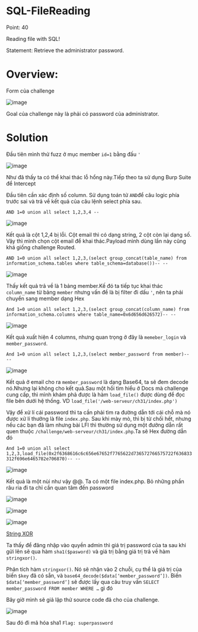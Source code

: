 # SQL-FileReading

Point: 40

Reading file with SQL!

Statement: Retrieve the administrator password.

# Overview:

Form của challenge

![image](https://user-images.githubusercontent.com/115911041/233352300-2af89520-7cd2-4ffa-81a9-ebf0d9460150.png)

Goal của challenge này là phải có password của administrator.

# Solution

Đầu tiên mình thử fuzz ở mục member `id=1` bằng đấu `'` 

![image](https://user-images.githubusercontent.com/115911041/233359629-5b99159d-4c3c-435e-b995-7dbeb4102f69.png)

Như đã thấy ta có thể khai thác lỗ hổng này.Tiếp theo ta sử dụng Burp Suite để Intercept

Đầu tiên cần xác định số column. Sử dụng toán tử `AND`để câu logic phía trước sai và trả về kết quả của câu lệnh select phía sau.

`AND 1=0 union all select 1,2,3,4 --`

![image](https://user-images.githubusercontent.com/115911041/233360508-37e4ba58-eb8c-4252-9f80-587b1e3e934b.png)

Kết quả là cột 1,2,4 bị lỗi. Cột email thì có dạng string, 2 cột còn lại dạng số. Vậy thì mình chọn cột email để khai thác.Payload mình dùng lần này cũng khá giống challenge Routed.

`AND 1=0 union all select 1,2,3,(select group_concat(table_name) from information_schema.tables where table_schema=database())-- --`

![image](https://user-images.githubusercontent.com/115911041/233362366-e0c63fa3-c5f7-4509-9897-ec99df015d01.png)

Thấy kết quả trả về là 1 bảng member.Kế đó ta tiếp tục khai thác `column_name` từ bảng `member` nhưng vấn đề là bị filter đi dấu `'`, nên ta phải chuyển sang member dạng Hex

`And 1=0 union all select 1,2,3,(select group_concat(column_name) from information_schema.columns where table_name=0x6d656d626572)-- --`

![image](https://user-images.githubusercontent.com/115911041/233365320-e7e34155-4dc9-47d7-95d6-9e767bd09d0d.png)

Kết quả xuất hiện 4 columns, nhưng quan trọng ở đây là `memeber_login` và `member_password`.

`And 1=0 union all select 1,2,3,(select member_password from member)-- --`

![image](https://user-images.githubusercontent.com/115911041/233365720-2a7a00b6-234b-4403-a240-8985e341f312.png)

Kết quả ở email cho ra `member_password` là dạng Base64, ta sẽ đem decode nó.Nhưng lại không cho kết quả.Sau một hồi tìm hiểu ở Docs mà challenge cung cấp, thì mình khám phả được là hàm `load_file()` được dùng để đọc file bên dưới hệ thống. VD `load_file('/web-serveur/ch31/index.php')`

Vậy để xử lí cái password thì ta cần phải tìm ra đường dẫn tới cái chỗ mà nó được xử lí thưởng là file `index.php`. Sau khi mày mò, thì bị từ chối hết, nhưng nếu các bạn đã làm nhưng bài LFI thì thường sử dụng một đưởng dẫn rất quen thuộc `/challenge/web-serveur/ch31/index.php`.Ta sẽ Hex đường dẫn đó

`And 1=0 union all select 1,2,3,load_file(0x2f6368616c6c656e67652f7765622d736572766575722f636833312f696e6465782e706870)-- --`

![image](https://user-images.githubusercontent.com/115911041/233372552-7abc1be9-cc44-4829-b785-5c2e6ecd2121.png)

Kết quả là một nùi như vậy @@. Ta có một file index.php. Bỏ những phần râu ria đi ta chỉ cần quan tâm đến password

![image](https://user-images.githubusercontent.com/115911041/233373538-86b6d66e-8fd0-49dd-81f6-6f40934cff5b.png)

![image](https://user-images.githubusercontent.com/115911041/233373641-010e9d30-ee6b-4a6d-9c75-05b165870528.png)

![image](https://user-images.githubusercontent.com/115911041/233374185-a8516c9a-14c2-413b-832a-6be5ce78d5a1.png)

[String XOR](https://en.wikipedia.org/wiki/XOR_cipher)

Ta thấy để đăng nhập vào quyền admin thì giá trị password của ta sau khi gửi lên sẽ qua hàm `sha1($pasword)` và giá trị bằng giá trị trả về hàm `stringxor()`.

Phân tích hàm `stringxor()`. Nó sẽ nhận vào 2 chuỗi, cụ thể là giá trị của biến `$key` đã có sẵn, và `base64_decode($data[‘member_password’])`. Biến `$data[‘member_password’]` sẽ được lấy qua câu truy vấn `SELECT member_password FROM member WHERE …` gì đó

Bây giờ mình sẽ giả lập thử source code đã cho của challenge. 

![image](https://user-images.githubusercontent.com/115911041/233376272-7136f771-ed31-4605-b000-e3174414f539.png)

Sau đó đi mã hóa sha1
 `Flag: superpassword`






